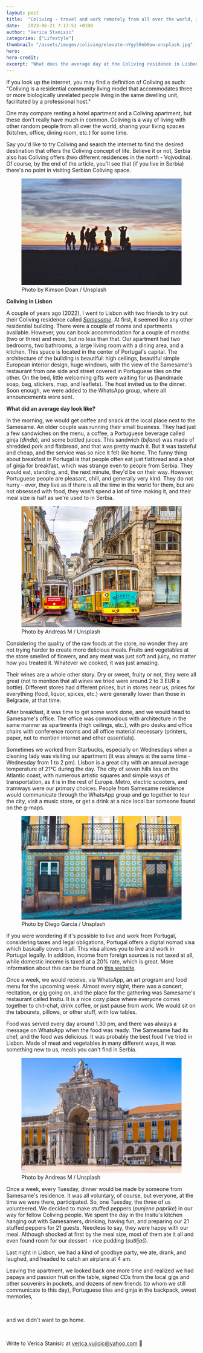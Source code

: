 ```yaml
---
layout: post
title:  "Coliving - travel and work remotely from all over the world, including the Portuguese capital - Lisbon"
date:   2023-06-21 7:17:51 +0100
author: "Verica Stanisic"
categories: ["Lifestyle"]
thumbnail: "/assets/images/coliving/elevate-nYgy58eb9aw-unsplash.jpg"
hero: 
hero-credit: 
excerpt: "What does the average day at the Coliving residence in Lisbon look like?"
---
```

<drop-cap>I</drop-cap>f you look up the internet, you may find a definition of Coliving as such: "Coliving is a residential community living model that accommodates three or more biologically unrelated people living in the same dwelling unit, facilitated by a professional host."

One may compare renting a hotel apartment and a Coliving apartment, but these don't really have much in common.
Coliving is a way of living with other random people from all over the world, sharing your living spaces (kitchen, office, dining room, etc.) for some time. 

Say you'd like to try Coliving and search the internet to find the desired destination that offers the Coliving concept of life. Believe it or not, Serbia also has Coliving offers (two different residences in the north - Vojvodina). Of course, by the end of the article, you'll see that (if you live in Serbia) there's no point in visiting Serbian Coliving space.

<figure>
    <img src='/assets/images/coliving/kimson-doan-AZMmUy2qL6A-unsplash.jpg' alt='missing' />
    <figcaption>Photo by Kimson Doan / Unsplash</figcaption>
</figure>

**Coliving in Lisbon**

A couple of years ago (2022), I went to Lisbon with two friends to try out their Coliving residence called [<em>Samesame</em>](https://www.samesameliving.com/). At first, it seemed like any other residential building. There were a couple of rooms and apartments available. However, you can book accommodation for a couple of months (two or three) and more, but no less than that. Our apartment had two bedrooms, two bathrooms, a large living room with a dining area, and a kitchen. This space is located in the center of Portugal's capital. The architecture of the building is beautiful: high ceilings, beautiful simple European interior design, huge windows, with the view of the Samesame's restaurant from one side and street covered in Portuguese tiles on the other. On the bed, little welcoming gifts were waiting for us (handmade soap, bag, stickers, map, and leaflets). The host invited us to the dinner. Soon enough, we were added to the WhatsApp group, where all announcements were sent. 

**What did an average day look like?**

In the morning, we would get coffee and snack at the local place next to the Samesame. An older couple was running their small business. They had just a few sandwiches on the menu, a coffee, a Portuguese beverage called ginja (<em>đinđa</em>), and some bottled juices. This sandwich (<em>bifana</em>) was made of shredded pork and flatbread, and that was pretty much it. But it was tasteful and cheap, and the service was so nice it felt like home. The funny thing about breakfast in Portugal is that people often eat just flatbread and a shot of ginja for breakfast, which was strange even to people from Serbia. They would eat, standing, and, the next minute, they'd be on their way. However, Portuguese people are pleasant, chill, and generally very kind. They do not hurry - ever, they live as if there is all the time in the world for them, but are not obsessed with food, they won't spend a lot of time making it, and their meal size is half as we're used to in Serbia.

<figure>
    <img src='/assets/images/coliving/andreas-m-WFVEfQDEnWg-unsplash.jpg' alt='missing' />
    <figcaption>Photo by Andreas M / Unsplash</figcaption>
</figure>

Considering the quality of the raw foods at the store, no wonder they are not trying harder to create more delicious meals. Fruits and vegetables at the store smelled of flowers, and any meat was just soft and juicy, no matter how you treated it. Whatever we cooked, it was just amazing.

Their wines are a whole other story. Dry or sweet, fruity or not, they were all great (not to mention that all wines we tried were around 2 to 3 EUR a bottle). Different stores had different prices, but in stores near us, prices for everything (food, liquor, spices, etc.) were generally lower than those in Belgrade, at that time.

After breakfast, it was time to get some work done, and we would head to Samesame's office. The office was commodious with architecture in the same manner as apartments (high ceilings, etc.), with pro desks and office chairs with conference rooms and all office material necessary (printers, paper, not to mention internet and other essentials). 

Sometimes we worked from Starbucks, especially on Wednesdays when a cleaning lady was visiting our apartment (it was always at the same time - Wednesday from 1 to 2 pm). Lisbon is a great city with an annual average temperature of 21°C during the day. The city of seven hills lies on the Atlantic coast, with numerous artistic squares and simple ways of transportation, as it is in the rest of Europe. Metro, electric scooters, and tramways were our primary choices. People from Samesame residence would communicate through the WhatsApp group and go together to tour the city, visit a music store, or get a drink at a nice local bar someone found on the g-maps.

<figure>
    <img src='/assets/images/coliving/diego-garcia-CVZ0y7APRtU-unsplash.jpg' alt='missing' />
    <figcaption>Photo by Diego Garcia / Unsplash</figcaption>
</figure>

If you were wondering if it's possible to live and work from Portugal, considering taxes and legal obligations, Portugal offers a digital nomad visa which basically covers it all. This visa allows you to live and work in Portugal legally. In addition, income from foreign sources is not taxed at all, while domestic income is taxed at a 20% rate, which is great. More information about this can be found on [this website](https://brighttax.com/blog/portugal-digital-nomad-visa/#:~:text=Income%20generated%20from%20foreign%20sources,is%20taxed%20at%20just%2020%25.).

Once a week, we would receive, via WhatsApp, an art program and food menu for the upcoming week. Almost every night, there was a concert, recitation, or gig going on, and the place for the gathering was Samesame's restaurant called Insitu. It is a nice cozy place where everyone comes together to chit-chat, drink coffee, or just pause from work. We would sit on the tabourets, pillows, or other stuff, with low tables. 

Food was served every day around 1.30 pm, and there was always a message on WhatsApp when the food was ready. The Samesame had its chef, and the food was delicious. It was probably the best food I've tried in Lisbon. Made of meat and vegetables in many different ways, it was something new to us, meals you can't find in Serbia. 

<figure>
    <img src='/assets/images/coliving/andreas-m-UI87euVsPFE-unsplash.jpg' alt='missing' />
    <figcaption>Photo by Andreas M / Unsplash</figcaption>
</figure>

Once a week, every Tuesday, dinner would be made by someone from Samesame's residence. It was all voluntary, of course, but everyone, at the time we were there, participated. So, one Tuesday, the three of us volunteered. We decided to make stuffed peppers (<em>punjene paprike</em>) in our way for fellow Coliving people. We spent the day in the Insitu's kitchen hanging out with Samesamers, drinking, having fun, and preparing our 21 stuffed peppers for 21 guests. Needless to say, they were happy with our meal. Although shocked at first by the meal size, most of them ate it all and even found room for our dessert - rice pudding (<em>sutlijaš</em>).

Last night in Lisbon, we had a kind of goodbye party, we ate, drank, and laughed, and headed to catch an airplane at 4 am.

Leaving the apartment, we looked back one more time and realized we had papaya and passion fruit on the table, signed CDs from the local gigs and other souvenirs in pockets, and dozens of new friends (to whom we still communicate to this day), Portuguese tiles and ginja in the backpack, sweet memories, 

<br>

and we didn't want to go home.

<br>

Write to Verica Stanisic at [verica.vujicic@yahoo.com](mailto:verica.vujicic@yahoo.com) 🥥